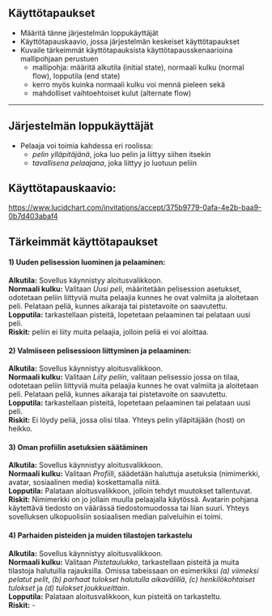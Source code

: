 ## Käyttötapaukset

* Määritä tänne järjestelmän loppukäyttäjät
* Käyttötapauskaavio, jossa järjestelmän keskeiset käyttötapaukset
* Kuvaile tärkeimmät käyttötapauksista käyttötapausskenaarioina mallipohjaan perustuen
  * mallipohja: määritä alkutila (initial state), normaali kulku (normal flow), lopputila (end state)
  * kerro myös kuinka normaali kulku voi mennä pieleen sekä
  * mahdolliset vaihtoehtoiset kulut (alternate flow)

___

## Järjestelmän loppukäyttäjät

* Pelaaja voi toimia kahdessa eri roolissa:
	* *pelin ylläpitäjänä*, joka luo pelin ja liittyy siihen itsekin
	* *tavallisena pelaajana*, joka liittyy jo luotuun peliin

## Käyttötapauskaavio:

https://www.lucidchart.com/invitations/accept/375b9779-0afa-4e2b-baa9-0b7d403abaf4

## Tärkeimmät käyttötapaukset

#### 1) Uuden pelisession luominen ja pelaaminen:
__Alkutila:__ Sovellus käynnistyy aloitusvalikkoon.  
__Normaali kulku:__ Valitaan *Uusi peli*, määritetään pelisession asetukset, odotetaan peliin liittyviä muita pelaajia kunnes he ovat valmiita ja aloitetaan peli. Pelataan peliä, kunnes aikaraja tai pistetavoite on saavutettu.  
__Lopputila:__ tarkastellaan pisteitä, lopetetaan pelaaminen tai pelataan uusi peli.  
__Riskit:__ peliin ei liity muita pelaajia, jolloin peliä ei voi aloittaa.

#### 2) Valmiiseen pelisessioon liittyminen ja pelaaminen:
__Alkutila:__ Sovellus käynnistyy aloitusvalikkoon.  
__Normaali kulku:__ Valitaan *Liity peliin*, valitaan pelisessio jossa on tilaa, odotetaan peliin liittyviä muita pelaajia kunnes he ovat valmiita ja aloitetaan peli. Pelataan peliä, kunnes aikaraja tai pistetavoite on saavutettu.  
__Lopputila:__ tarkastellaan pisteitä, lopetetaan pelaaminen tai pelataan uusi peli.  
__Riskit:__ Ei löydy peliä, jossa olisi tilaa. Yhteys pelin ylläpitäjään (host) on heikko. 

#### 3) Oman profiilin asetuksien säätäminen
__Alkutila:__ Sovellus käynnistyy aloitusvalikkoon.  
__Normaali kulku:__ Valitaan *Profiili*, säädetään haluttuja asetuksia (nimimerkki, avatar, sosiaalinen media) koskettamalla niitä.  
__Lopputila:__ Palataan aloitusvalikkoon, jolloin tehdyt muutokset tallentuvat.  
__Riskit:__ Nimimerkki on jo jollain muulla pelaajalla käytössä. Avatarin pohjana käytettävä tiedosto on väärässä tiedostomuodossa tai liian suuri. Yhteys sovelluksen ulkopuolisiin sosiaalisen median palveluihin ei toimi.

#### 4) Parhaiden pisteiden ja muiden tilastojen tarkastelu
__Alkutila:__ Sovellus käynnistyy aloitusvalikkoon.  
__Normaali kulku:__ Valitaan *Pistetaulukko*, tarkastellaan pisteitä ja muita tilastoja halutuilla rajauksilla. Omissa tabeissaan on esimerkiksi *(a) viimeksi pelatut pelit*, *(b) parhaat tulokset halutulla aikavälillä*, *(c) henkilökohtaiset tulokset* ja *(d) tulokset joukkueittain*.   
__Lopputila:__ Palataan aloitusvalikkoon, kun pisteitä on tarkasteltu.  
__Riskit:__ -
 

